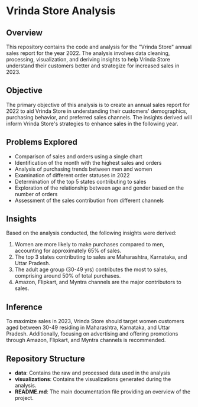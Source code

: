 # Vrinda Store Analysis

## Overview

This repository contains the code and analysis for the "Vrinda Store" annual sales report for the year 2022. The analysis involves data cleaning, processing, visualization, and deriving insights to help Vrinda Store understand their customers better and strategize for increased sales in 2023.

## Objective

The primary objective of this analysis is to create an annual sales report for 2022 to aid Vrinda Store in understanding their customers' demographics, purchasing behavior, and preferred sales channels. The insights derived will inform Vrinda Store's strategies to enhance sales in the following year.

## Problems Explored

- Comparison of sales and orders using a single chart
- Identification of the month with the highest sales and orders
- Analysis of purchasing trends between men and women
- Examination of different order statuses in 2022
- Determination of the top 5 states contributing to sales
- Exploration of the relationship between age and gender based on the number of orders
- Assessment of the sales contribution from different channels

## Insights

Based on the analysis conducted, the following insights were derived:

1. Women are more likely to make purchases compared to men, accounting for approximately 65% of sales.
2. The top 3 states contributing to sales are Maharashtra, Karnataka, and Uttar Pradesh.
3. The adult age group (30-49 yrs) contributes the most to sales, comprising around 50% of total purchases.
4. Amazon, Flipkart, and Myntra channels are the major contributors to sales.

## Inference

To maximize sales in 2023, Vrinda Store should target women customers aged between 30-49 residing in Maharashtra, Karnataka, and Uttar Pradesh. Additionally, focusing on advertising and offering promotions through Amazon, Flipkart, and Myntra channels is recommended.

## Repository Structure

- **data**: Contains the raw and processed data used in the analysis
- **visualizations**: Contains the visualizations generated during the analysis.
- **README.md**: The main documentation file providing an overview of the project.

